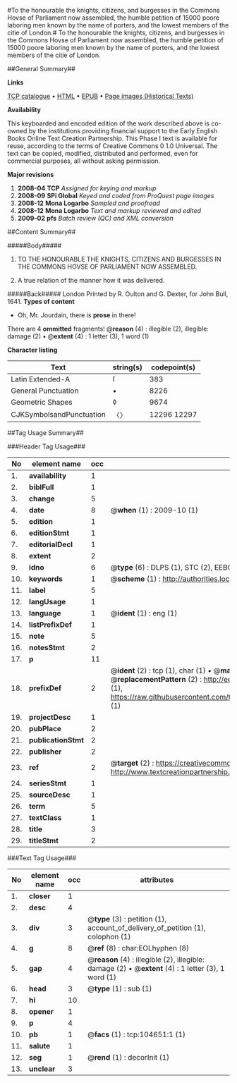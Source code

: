 #To the honourable the knights, citizens, and burgesses in the Commons Hovse of Parliament now assembled, the humble petition of 15000 poore laboring men known by the name of porters, and the lowest members of the citie of London.#
To the honourable the knights, citizens, and burgesses in the Commons Hovse of Parliament now assembled, the humble petition of 15000 poore laboring men known by the name of porters, and the lowest members of the citie of London.

##General Summary##

**Links**

[TCP catalogue](http://www.ota.ox.ac.uk/tcp/)  • 
[HTML](http://tei.it.ox.ac.uk/tcp/Texts-HTML/free/A54/A54564.html)  • 
[EPUB](http://tei.it.ox.ac.uk/tcp/Texts-EPUB/free/A54/A54564.epub) • 
[Page images (Historical Texts)](https://data.historicaltexts.jisc.ac.uk/view?pubId=eebo-15869174e&pageId=eebo-15869174e-104651-1)

**Availability**

This keyboarded and encoded edition of the
	       work described above is co-owned by the institutions
	       providing financial support to the Early English Books
	       Online Text Creation Partnership. This Phase I text is
	       available for reuse, according to the terms of Creative
	       Commons 0 1.0 Universal. The text can be copied,
	       modified, distributed and performed, even for
	       commercial purposes, all without asking permission.

**Major revisions**

1. __2008-04__ __TCP__ *Assigned for keying and markup*
1. __2008-09__ __SPi Global__ *Keyed and coded from ProQuest page images*
1. __2008-12__ __Mona Logarbo__ *Sampled and proofread*
1. __2008-12__ __Mona Logarbo__ *Text and markup reviewed and edited*
1. __2009-02__ __pfs__ *Batch review (QC) and XML conversion*

##Content Summary##

#####Body#####

1. TO THE HONOURABLE THE KNIGHTS, CITIZENS AND BURGESSES IN THE COMMONS HOVSE OF PARLIAMENT NOW ASSEMBLED.

1. A true relation of the manner how it was delivered.

#####Back#####
London Printed by R. Oulton and G. Dexter, for John Bull, 1641.
**Types of content**

  * Oh, Mr. Jourdain, there is **prose** in there!

There are 4 **ommitted** fragments! 
 @__reason__ (4) : illegible (2), illegible: damage (2)  •  @__extent__ (4) : 1 letter (3), 1 word (1)

**Character listing**


|Text|string(s)|codepoint(s)|
|---|---|---|
|Latin Extended-A|ſ|383|
|General Punctuation|•|8226|
|Geometric Shapes|◊|9674|
|CJKSymbolsandPunctuation|〈〉|12296 12297|

##Tag Usage Summary##

###Header Tag Usage###

|No|element name|occ|attributes|
|---|---|---|---|
|1.|__availability__|1||
|2.|__biblFull__|1||
|3.|__change__|5||
|4.|__date__|8| @__when__ (1) : 2009-10 (1)|
|5.|__edition__|1||
|6.|__editionStmt__|1||
|7.|__editorialDecl__|1||
|8.|__extent__|2||
|9.|__idno__|6| @__type__ (6) : DLPS (1), STC (2), EEBO-CITATION (1), OCLC (1), VID (1)|
|10.|__keywords__|1| @__scheme__ (1) : http://authorities.loc.gov/ (1)|
|11.|__label__|5||
|12.|__langUsage__|1||
|13.|__language__|1| @__ident__ (1) : eng (1)|
|14.|__listPrefixDef__|1||
|15.|__note__|5||
|16.|__notesStmt__|2||
|17.|__p__|11||
|18.|__prefixDef__|2| @__ident__ (2) : tcp (1), char (1)  •  @__matchPattern__ (2) : ([0-9\-]+):([0-9IVX]+) (1), (.+) (1)  •  @__replacementPattern__ (2) : http://eebo.chadwyck.com/downloadtiff?vid=$1&page=$2 (1), https://raw.githubusercontent.com/textcreationpartnership/Texts/master/tcpchars.xml#$1 (1)|
|19.|__projectDesc__|1||
|20.|__pubPlace__|2||
|21.|__publicationStmt__|2||
|22.|__publisher__|2||
|23.|__ref__|2| @__target__ (2) : https://creativecommons.org/publicdomain/zero/1.0/ (1), http://www.textcreationpartnership.org/docs/. (1)|
|24.|__seriesStmt__|1||
|25.|__sourceDesc__|1||
|26.|__term__|5||
|27.|__textClass__|1||
|28.|__title__|3||
|29.|__titleStmt__|2||


###Text Tag Usage###

|No|element name|occ|attributes|
|---|---|---|---|
|1.|__closer__|1||
|2.|__desc__|4||
|3.|__div__|3| @__type__ (3) : petition (1), account_of_delivery_of_petition (1), colophon (1)|
|4.|__g__|8| @__ref__ (8) : char:EOLhyphen (8)|
|5.|__gap__|4| @__reason__ (4) : illegible (2), illegible: damage (2)  •  @__extent__ (4) : 1 letter (3), 1 word (1)|
|6.|__head__|3| @__type__ (1) : sub (1)|
|7.|__hi__|10||
|8.|__opener__|1||
|9.|__p__|4||
|10.|__pb__|1| @__facs__ (1) : tcp:104651:1 (1)|
|11.|__salute__|1||
|12.|__seg__|1| @__rend__ (1) : decorInit (1)|
|13.|__unclear__|3||

